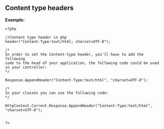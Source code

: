 
Content type headers
-------

**Example:**



    <?php

	//Content type header in php
	header("Content-Type:text/html; charset=UTF-8");

    /*
    In order to set the Content-type header, you'll have to add the following 
    code to the head of your application, the following code could be used in your controller:
    */
    
    Response.AppendHeader("Content-Type:text/html", "charset=UTF-8"); 

	/*
	In your classes you can use the following code:
	*/
	
	HttpContext.Current.Response.AppendHeader("Content-Type:text/html", "charset=UTF-8");
	

	?>


	
